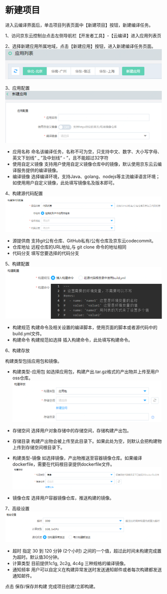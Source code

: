 # 新建项目

进入云编译界面后，单击项目列表页面中【新建项目】按钮，新建编译任务。

1、访问京东云控制台点击左侧导航栏【开发者工具】-【云编译】进入应用列表页

2、选择新建应用所属地域，点击【新建应用】按钮，进入新建编译任务页面。
 ![](/image/codebuild/appList.PNG) 

3、应用配置
 ![](/image/codebuild/createApp1.PNG) 
 
   * 应用名称
   命名该编译任务，名称不可为空，只支持中文、数字、大小写字母、英文下划线“ _ ”及中划线“ - ”，且不能超过32字符
   * 使用自定义镜像
   支持用户使用自定义镜像仓库中的镜像，默认使用京东云云编译服务提供的编译镜像。
   * 编译镜像
   选择编译环境，支持Java、golang、nodejs等主流编译语言环境；如使用用户自定义镜像，此处填写镜像名及版本即可。
 
4、构建源代码配置
 ![](/image/codebuild/createApp2.PNG) 
 
   * 源提供商
     支持git公有仓库、GitHub私有/公有仓库及京东云codecommit。
   * 仓库地址
     远程仓库的URL地址,与 git clone 命令的地址相同
   * 代码分支
     填写您要选择的代码分支

5、构建配置
 ![](/image/codebuild/createApp3.PNG) 
 
   * 构建规范
     构建命令及相关设置的编译脚本，使用页面的脚本或者源代码中的build.yml文件。
   * 构建命令
     构建规范如选择 插入构建命令，此处填写构建命令。

 
6、构建存放

 构建类型包括应用包和镜像。
   * 构建类型-应用包
     如选择应用包，构建产出.tar.gz格式的产出物并上传至用户oss仓库。
     ![](/image/codebuild/createApp4.PNG) 
   * 存储空间
     选择用户对象存储中的存储空间，存储构建产出包。
   * 存储目录
     构建产出物会被上传至此目录下。如果此处为空，则默认会把构建物上传到存储空间根目录下。
     
     
   * 构建类型-镜像
     如选择镜像，产出物推送至容器镜像仓库。如果编译dockerfile，需要在代码根目录提供dockerfile文件。
     ![](/image/codebuild/createApp5.PNG) 
   * 镜像仓库
     选择用户容器镜像仓库，推送构建的镜像。

	
7、高级设置
   ![](/image/codebuild/createApp6.PNG) 
 
   * 超时
     指定 30 到 120 分钟 (2个小时) 之间的一个值，超过此时间未构建完成置为超时。默认值30分钟。
   * 计算类型
     目前提供1c1g, 2c2g, 4c4g 三种规格的编译镜像。
   * 通知频率
     用户可以自定义在构建异常发送时发送通知邮件或者每次构建都发送通知邮件。


点击 保存/保存并构建 完成项目创建/立即构建。
